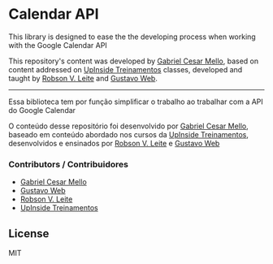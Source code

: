 # Calendar API

This library is designed to ease the the developing process when working with the Google Calendar API


This repository's content was developed by [Gabriel Cesar Mello], based on content addressed on [UpInside Treinamentos] classes, developed and taught by [Robson V. Leite] and [Gustavo Web].


---

Essa biblioteca tem por função simplificar o trabalho ao trabalhar com a API do Google Calendar

O conteúdo desse repositório foi desenvolvido por [Gabriel Cesar Mello], baseado em conteúdo abordado nos cursos da [UpInside Treinamentos], desenvolvidos e ensinados por [Robson V. Leite] e [Gustavo Web]

### Contributors / Contribuidores
* [Gabriel Cesar Mello]
* [Gustavo Web]
* [Robson V. Leite]
* [UpInside Treinamentos]


License
----

MIT

[//]:#
[Gabriel Cesar Mello]: <mailto:95gabrielcesar@gmail.com>
[Gustavo Web]: <mailto:gustavo@upinside.com.br>
[Robson V. Leite]: <mailto:robson@upinside.com.br>
[UpInside Treinamentos]: <https://www.upinside.com.br>